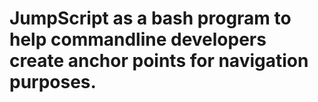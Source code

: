 # JumpScript as a bash program to help commandline developers create anchor points for navigation purposes.